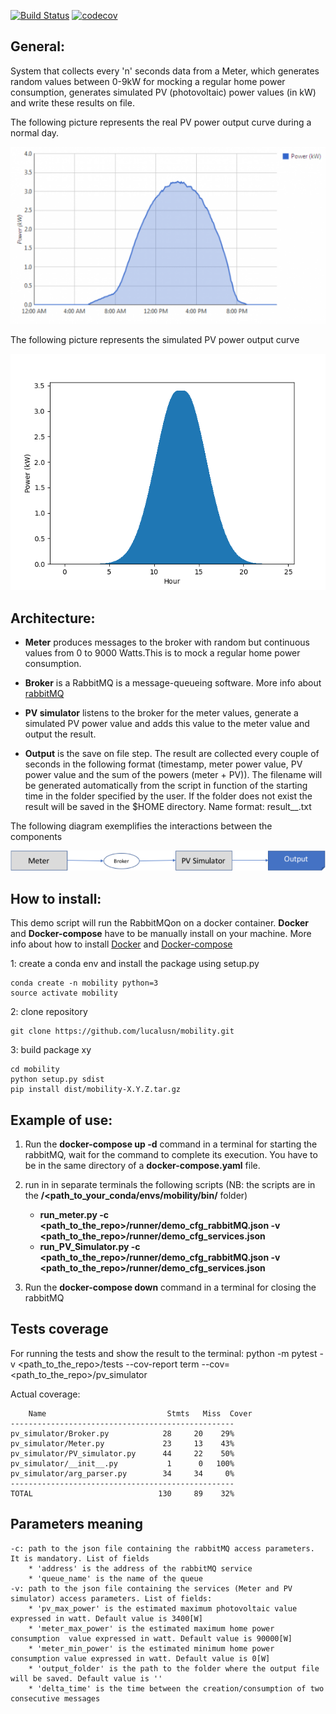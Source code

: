 [![Build Status](https://app.travis-ci.com/lucalusn/mobility.svg?branch=main)](https://app.travis-ci.com/github/lucalusn/mobility)
[![codecov](https://codecov.io/gh/lucalusn/mobility/branch/main/graph/badge.svg?token=IC77RKXPWO)](https://codecov.io/gh/lucalusn/mobility)

## General:
System that collects every 'n' seconds data from a Meter, which generates random values between 0-9kW for mocking a regular home power consumption, generates simulated PV (photovoltaic) power values (in kW) and write these results on file.

The following picture represents the real PV power output curve during a normal day.

![Image of real_data](https://github.com/lucalusn/mobility/blob/main/images/real_curve.png)
 
The following picture represents the simulated PV power output curve

![Image of simulated_data](https://github.com/lucalusn/mobility/blob/main/images/simulated_data_PV.png)


## Architecture:

* **Meter** produces messages to the broker with random but continuous values from 0 to 9000 Watts.This is to mock a regular home power consumption.

* **Broker** is a RabbitMQ is a message-queueing software. More info about [rabbitMQ](https://www.rabbitmq.com/)

* **PV simulator** listens to the broker for the meter values, generate a simulated PV power value and adds this value to the meter value and output the result.

* **Output** is the save on file step. The result are collected every couple of seconds in the following format (timestamp, meter power value, PV power value and the sum of the powers (meter + PV)). 
The filename will be generated automatically from the script in function of the starting time in the folder specified by the user. If the folder does not exist the result will be saved in the $HOME directory. Name format: result_<month>_<day>_<year>_<hour>_<min>_<sec>.txt

The following diagram exemplifies the interactions between the components

![Image of system architecture](https://github.com/lucalusn/mobility/blob/main/images/architecture.png)

## How to install:
This demo script will run the RabbitMQon on a docker container. **Docker** and **Docker-compose** have to be manually install on your machine. 
More info about how to install [Docker](https://docs.docker.com/engine/install/ubuntu/) and [Docker-compose](https://docs.docker.com/compose/install/)

1: create a conda env and install the package using setup.py

    conda create -n mobility python=3
    source activate mobility

2: clone repository

    git clone https://github.com/lucalusn/mobility.git

3: build package xy

    cd mobility
    python setup.py sdist
    pip install dist/mobility-X.Y.Z.tar.gz    

## Example of use:

1. Run the **docker-compose up -d** command in a terminal for starting the rabbitMQ, wait for the command to complete its execution. You have to be in the same directory of a **docker-compose.yaml** file.

2. run in in separate terminals the following scripts (NB: the scripts are in the **/<path_to_your_conda/envs/mobility/bin/** folder)
    - **run_meter.py -c <path_to_the_repo>/runner/demo_cfg_rabbitMQ.json -v <path_to_the_repo>/runner/demo_cfg_services.json** 
    - **run_PV_Simulator.py -c <path_to_the_repo>/runner/demo_cfg_rabbitMQ.json -v <path_to_the_repo>/runner/demo_cfg_services.json**

3. Run the **docker-compose down** command in a terminal for closing the rabbitMQ

## Tests coverage
For running the tests and show the result to the terminal:
python -m pytest -v <path_to_the_repo>/tests --cov-report term --cov= <path_to_the_repo>/pv_simulator

Actual coverage:

        Name                           Stmts   Miss  Cover
    --------------------------------------------------
    pv_simulator/Broker.py            28     20    29%
    pv_simulator/Meter.py             23     13    43%
    pv_simulator/PV_simulator.py      44     22    50%
    pv_simulator/__init__.py           1      0   100%
    pv_simulator/arg_parser.py        34     34     0%
    --------------------------------------------------
    TOTAL                            130     89    32%



## Parameters meaning
    -c: path to the json file containing the rabbitMQ access parameters. It is mandatory. List of fields
        * 'address' is the address of the rabbitMQ service
        * 'queue_name' is the name of the queue
    -v: path to the json file containing the services (Meter and PV simulator) access parameters. List of fields:
        * 'pv_max_power' is the estimated maximum photovoltaic value expressed in watt. Default value is 3400[W]
        * 'meter_max_power' is the estimated maximum home power consumption  value expressed in watt. Default value is 90000[W]
        * 'meter_min_power' is the estimated minimum home power consumption value expressed in watt. Default value is 0[W]
        * 'output_folder' is the path to the folder where the output file will be saved. Default value is ''
        * 'delta_time' is the time between the creation/consumption of two consecutive messages
